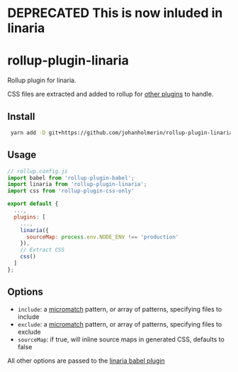 # DEPRECATED This is now inluded in linaria

# rollup-plugin-linaria

Rollup plugin for linaria.

CSS files are extracted and added to rollup for
[other plugins](https://github.com/rollup/awesome#css) to handle.

## Install

```sh
 yarn add -D git+https://github.com/johanholmerin/rollup-plugin-linaria#semver:^1.0.0
```

## Usage

```javascript
// rollup.config.js
import babel from 'rollup-plugin-babel';
import linaria from 'rollup-plugin-linaria';
import css from 'rollup-plugin-css-only'

export default {
  ...,
  plugins: [
    ...,
    linaria({
      sourceMap: process.env.NODE_ENV !== 'production'
    }),
    // Extract CSS
    css()
  ]
};
```

## Options

* `include`: a [micromatch](https://github.com/micromatch/micromatch) pattern, or array of patterns, specifying files to include
* `exclude`: a [micromatch](https://github.com/micromatch/micromatch) pattern, or array of patterns, specifying files to exclude
* `sourceMap`: if true, will inline source maps in generated CSS, defaults to false

All other options are passed to the [linaria babel plugin](https://github.com/callstack/linaria/blob/10118026dda9d578f542f3fc6f7d8b3d75e059b4/docs/BABEL_PRESET.md)
